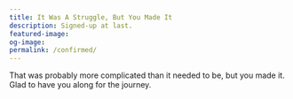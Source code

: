 ```yaml
---
title: It Was A Struggle, But You Made It
description: Signed-up at last.
featured-image:
og-image:
permalink: /confirmed/
---
```


That was probably more complicated than it needed to be, but you made it. Glad to have you along for the journey.